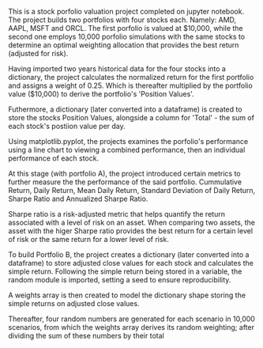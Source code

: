 This is a stock porfolio valuation project completed on jupyter notebook. The project builds two portfolios with four stocks each. Namely: AMD, AAPL, MSFT and ORCL. The first porfolio is valued at $10,000, while the second one employs 10,000 porfolio simulations with the same stocks to determine an optimal weighting allocation that provides the best return (adjusted for risk).

Having imported two years historical data for the four stocks into a dictionary, the project calculates the normalized return for the first portfolio and assigns a weight of 0.25. Which is thereafter multiplied by the portfolio value ($10,000) to derive the portfolio's 'Position Values'.

Futhermore, a dictionary (later converted into a dataframe) is created to store the stocks Position Values, alongside a column for 'Total' - the sum of each stock's postiion value per day. 

Using matplotlib.pyplot, the projects examines the porfolio's performance using a line chart to viewing a combined performance, then an individual performance of each stock.

At this stage (with portfolio A), the project introduced certain metrics to further measure the the performance of the said portfolio. Cummulative Return, Daily Return, Mean Daily Return, Standard Deviation of Daily Return, Sharpe Ratio and Annualized Sharpe Ratio.

Sharpe ratio is a risk-adjusted metric that helps quantify the return associated with a level of risk on an asset. When comparing two assets, the asset with the higer Sharpe ratio provides the best return for a certain level of risk or the same return for a lower level of risk.

To build Portfolio B, the project creates a dictionary (later converted into a dataframe) to store adjusted close values for each stock and calculates the simple return. Following the simple return being stored in a variable, the random module is imported, setting a seed to ensure reproducibility.

A weights array is then created to model the dictionary shape storing the simple returns on adjusted close values.

Thereafter, four random numbers are generated for each scenario in 10,000 scenarios, from which the weights array derives its random weighting; after dividing the sum of these numbers by their total 







